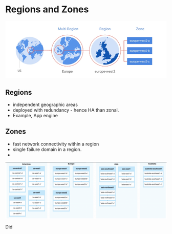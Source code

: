 # Regions and Zones
![img_1.png](img_1.png)


## Regions
- independent geographic areas
- deployed with redundancy - hence HA than zonal. 
- Example, App engine


## Zones
- fast network connectivity within a region
- single failure domain in a region. 
- 



![img.png](img.png)

Did